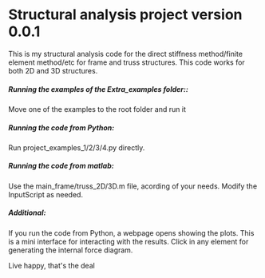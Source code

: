 # Structural analysis project version 0.0.1

This is my structural analysis code for the direct stiffness method/finite element method/etc for frame and truss structures. This code works for both 2D and 3D structures.

##### Running the examples of the Extra_examples folder::

Move one of the examples to the root folder and run it

##### Running the code from Python:

Run project_examples_1/2/3/4.py directly.

##### Running the code from matlab:

Use the main_frame/truss_2D/3D.m file, acording of your needs. Modify the InputScript as needed.

##### Additional:

If you run the code from Python, a webpage opens showing the plots. This is a mini interface for interacting with the results. Click in any element for generating the internal force diagram.

Live happy, that's the deal
